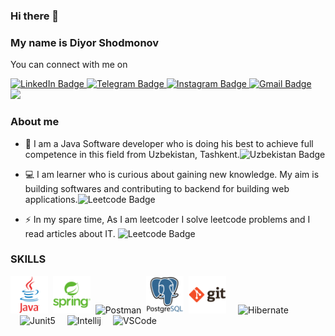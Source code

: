 ### Hi there 👋

### My name is Diyor Shodmonov

 You can connect with me on
<div id="badges">
  <a href="https://www.linkedin.com/in/diyor-shodmonov-8372b6238/">
    <img src="https://img.shields.io/badge/LinkedIn-blue?style=for-the-badge&logo=linkedin&logoColor=white" alt="LinkedIn Badge"/>
  </a>
  <a href="https://t.me/discipline_969">
    <img src="https://img.shields.io/badge/Telegram-blue?style=for-the-badge&logo=telegram&logoColor=white" alt="Telegram Badge"/>
  </a>
  <a href="https://instagram.com/diyorshodmonov1515">
    <img src="https://img.shields.io/badge/Instagram-blue?style=for-the-badge&logo=Instagram&logoColor=white" alt="Instagram Badge"/>
  </a>
  <a href="https://diyorshodmonov969@gmail.com">
    <img src="https://img.shields.io/badge/Gmail-blue?style=for-the-badge&logo=Gmail&logoColor=white" alt="Gmail Badge"/>
  </a>
</div>

 <img src="https://cdn.dribbble.com/users/1025838/screenshots/6220885/devguy3.gif">

### About me

- 🧑‍ I am a Java Software developer who is doing his best to achieve full competence in this field from Uzbekistan, Tashkent.![Uzbekistan Badge](https://img.shields.io/badge/-Uzbekistan-green?style=flat&logo=Leetcode&logoColor=black)

- 💻 I am learner who is curious about gaining new knowledge. My aim is building softwares and contributing to backend for building web applications.![Leetcode Badge](https://img.shields.io/badge/-programmer-blue?style=flat&logo=Leetcode&logoColor=black)
- :zap: In my spare time, As I am leetcoder I solve leetcode problems and I read articles about
  IT. ![Leetcode Badge](https://img.shields.io/badge/-Leetcode-red?style=flat&logo=Leetcode&logoColor=white)

<!-- - :mailbox: You can find
  me:  [![Gmail Badge](https://img.shields.io/badge/-Gmail-red?style=flat&logo=Gmail&logoColor=white)](https://diyorshodmonov969@gmail.com)
 -->
<div>
 
 ### SKILLS
 
  <img src="https://github.com/devicons/devicon/blob/master/icons/java/java-original-wordmark.svg" title="Java" alt="Java" width="60" height="60"/>&nbsp;
  <img src="https://github.com/devicons/devicon/blob/master/icons/spring/spring-original-wordmark.svg" title="Spring" alt="Spring" width="60" height="60"/>&nbsp;
  <img src="https://cdn.worldvectorlogo.com/logos/postman.svg" title="Postman" alt="Postman" width="60" height="60"/>&nbsp;
  <img src="https://github.com/devicons/devicon/blob/master/icons/postgresql/postgresql-original-wordmark.svg" title="PostgreSQL"  alt="PostgreSQL" width="60" height="60"/>&nbsp;
  <img src="https://github.com/devicons/devicon/blob/master/icons/git/git-original-wordmark.svg" title="Git" alt="Git" width="60" height="60" />
 <img src="https://upload.wikimedia.org/wikipedia/commons/thumb/4/41/Hibernate_logo.svg/2560px-Hibernate_logo.svg.png" title="Hibernate" alt="Hibernate" width="50" height="50" style="margin-left:15px"/>
 <img src="https://junit.org/junit5/assets/img/junit5-logo.png" title="Junit5" alt="Junit5" width="50" height="50" style="margin-left:15px"/>
 <img src="https://upload.wikimedia.org/wikipedia/commons/thumb/9/9c/IntelliJ_IDEA_Icon.svg/1024px-IntelliJ_IDEA_Icon.svg.png" title="Intellij" alt="Intellij" width="50" height="50" style="margin-left:15px"/>
 <img src="https://cdn.worldvectorlogo.com/logos/visual-studio-code-1.svg" title="VSCode" alt="VSCode" width="50" height="50" style="margin-left:15px"/>
</div>
